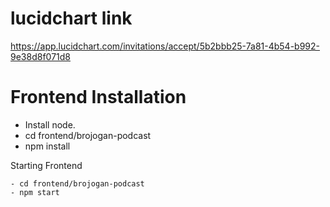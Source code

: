 # lucidchart link
https://app.lucidchart.com/invitations/accept/5b2bbb25-7a81-4b54-b992-9e38d8f071d8

# Frontend Installation

  - Install node.
  - cd frontend/brojogan-podcast
  - npm install
  
  Starting Frontend
  
    - cd frontend/brojogan-podcast
    - npm start
    
  


